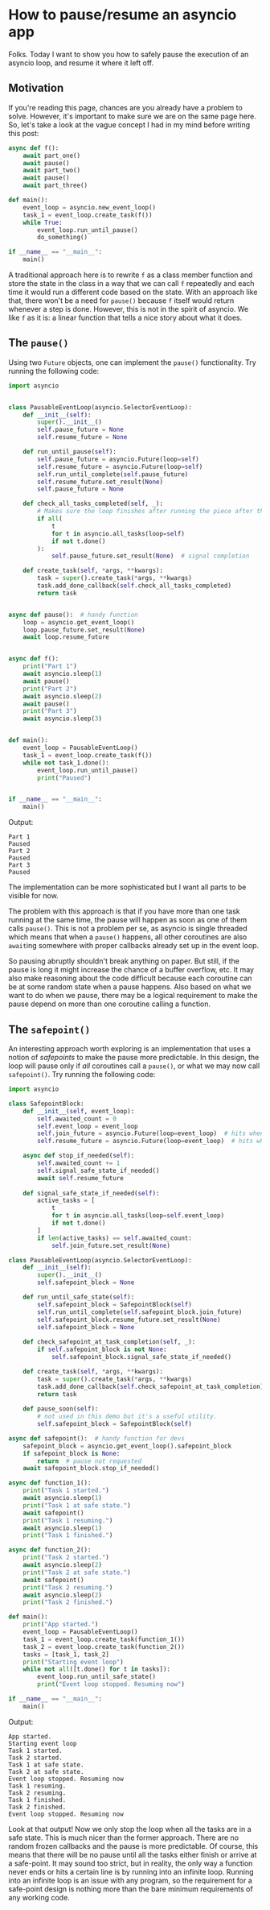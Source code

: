 # How to pause/resume an asyncio app

Folks.
Today I want to show you how to safely pause the execution of an asyncio loop, and resume it where it left off.

## Motivation

If you're reading this page, chances are you already have a problem to solve.
However, it's important to make sure we are on the same page here.
So, let's take a look at the vague concept I had in my mind before writing this post:

```python
async def f():
    await part_one()
    await pause()
    await part_two()
    await pause()
    await part_three()

def main():
    event_loop = asyncio.new_event_loop()
    task_1 = event_loop.create_task(f())
    while True:
        event_loop.run_until_pause()
        do_something()

if __name__ == "__main__":
    main()
```

A traditional approach here is to rewrite `f` as a class member function and store the state in the class in a way
that we can call `f` repeatedly and each time it would run a different code based on the state.
With an approach like that, there won't be a need for `pause()` because `f` itself would return whenever a step is done.
However, this is not in the spirit of asyncio.
We like `f` as it is: a linear function that tells a nice story about what it does.

## The `pause()`

Using two `Future` objects, one can implement the `pause()` functionality.
Try running the following code:

```python
import asyncio


class PausableEventLoop(asyncio.SelectorEventLoop):
    def __init__(self):
        super().__init__()
        self.pause_future = None
        self.resume_future = None

    def run_until_pause(self):
        self.pause_future = asyncio.Future(loop=self)
        self.resume_future = asyncio.Future(loop=self)
        self.run_until_complete(self.pause_future)
        self.resume_future.set_result(None)
        self.pause_future = None

    def check_all_tasks_completed(self, _):
        # Makes sure the loop finishes after running the piece after the last pause
        if all(
            t
            for t in asyncio.all_tasks(loop=self)
            if not t.done()
        ):
            self.pause_future.set_result(None)  # signal completion

    def create_task(self, *args, **kwargs):
        task = super().create_task(*args, **kwargs)
        task.add_done_callback(self.check_all_tasks_completed)
        return task


async def pause():  # handy function
    loop = asyncio.get_event_loop()
    loop.pause_future.set_result(None)
    await loop.resume_future


async def f():
    print("Part 1")
    await asyncio.sleep(1)
    await pause()
    print("Part 2")
    await asyncio.sleep(2)
    await pause()
    print("Part 3")
    await asyncio.sleep(3)


def main():
    event_loop = PausableEventLoop()
    task_1 = event_loop.create_task(f())
    while not task_1.done():
        event_loop.run_until_pause()
        print("Paused")


if __name__ == "__main__":
    main()
```

Output:
```
Part 1
Paused
Part 2
Paused
Part 3
Paused
```

The implementation can be more sophisticated but I want all parts to be visible for now.

The problem with this approach is that if you have more than one task running at the same time,
the pause will happen as soon as one of them calls `pause()`.
This is not a problem per se, as asyncio is single threaded which means that when a `pause()` happens,
all other coroutines are also `await`ing somewhere with proper callbacks already set up in the event loop.

So pausing abruptly shouldn't break anything on paper.
But still, if the pause is long it might increase the chance of a buffer overflow, etc.
It may also make reasoning about the code difficult because each coroutine can be at some random state when a pause happens.
Also based on what we want to do when we pause, there may be a logical requirement to make the pause depend on more than one coroutine calling a function.

## The `safepoint()`

An interesting approach worth exploring is an implementation that uses a notion of *safepoints* to make the pause more predictable.
In this design, the loop will pause only if *all* coroutines call a `pause()`, or what we may now call `safepoint()`.
Try running the following code:

```python
import asyncio

class SafepointBlock:
    def __init__(self, event_loop):
        self.awaited_count = 0
        self.event_loop = event_loop
        self.join_future = asyncio.Future(loop=event_loop)  # hits when all tasks are here -> event loop cares about this
        self.resume_future = asyncio.Future(loop=event_loop)  # hits when we can to continue -> running tasks care about this

    async def stop_if_needed(self):
        self.awaited_count += 1
        self.signal_safe_state_if_needed()
        await self.resume_future
    
    def signal_safe_state_if_needed(self):
        active_tasks = [
            t
            for t in asyncio.all_tasks(loop=self.event_loop)
            if not t.done()
        ]
        if len(active_tasks) == self.awaited_count:
            self.join_future.set_result(None)

class PausableEventLoop(asyncio.SelectorEventLoop):
    def __init__(self):
        super().__init__()
        self.safepoint_block = None

    def run_until_safe_state(self):
        self.safepoint_block = SafepointBlock(self)
        self.run_until_complete(self.safepoint_block.join_future)
        self.safepoint_block.resume_future.set_result(None)
        self.safepoint_block = None
    
    def check_safepoint_at_task_completion(self, _):
        if self.safepoint_block is not None:
            self.safepoint_block.signal_safe_state_if_needed()

    def create_task(self, *args, **kwargs):
        task = super().create_task(*args, **kwargs)
        task.add_done_callback(self.check_safepoint_at_task_completion)
        return task
    
    def pause_soon(self):
        # not used in this demo but it's a useful utility.
        self.safepoint_block = SafepointBlock(self)

async def safepoint():  # handy function for devs
    safepoint_block = asyncio.get_event_loop().safepoint_block
    if safepoint_block is None:
        return  # pause not requested
    await safepoint_block.stop_if_needed()

async def function_1():
    print("Task 1 started.")
    await asyncio.sleep(1)
    print("Task 1 at safe state.")
    await safepoint()
    print("Task 1 resuming.")
    await asyncio.sleep(1)
    print("Task 1 finished.")

async def function_2():
    print("Task 2 started.")
    await asyncio.sleep(2)
    print("Task 2 at safe state.")
    await safepoint()
    print("Task 2 resuming.")
    await asyncio.sleep(2)
    print("Task 2 finished.")

def main():
    print("App started.")
    event_loop = PausableEventLoop()
    task_1 = event_loop.create_task(function_1())
    task_2 = event_loop.create_task(function_2())
    tasks = [task_1, task_2]
    print("Starting event loop")
    while not all([t.done() for t in tasks]):
        event_loop.run_until_safe_state()
        print("Event loop stopped. Resuming now")

if __name__ == "__main__":
    main()

```

Output:
```
App started.
Starting event loop
Task 1 started.
Task 2 started.
Task 1 at safe state.
Task 2 at safe state.
Event loop stopped. Resuming now
Task 1 resuming.
Task 2 resuming.
Task 1 finished.
Task 2 finished.
Event loop stopped. Resuming now
```

Look at that output!
Now we only stop the loop when all the tasks are in a safe state.
This is much nicer than the former approach. There are no random frozen callbacks and the pause is more predictable.
Of course, this means that there will be no pause until all the tasks either finish or arrive at a safe-point.
It may sound too strict, but in reality, the only way a function never ends or hits a certain line is by running into an infinite loop.
Running into an infinite loop is an issue with any program, so the requirement for a safe-point design is nothing more than the bare minimum requirements of any working code.
